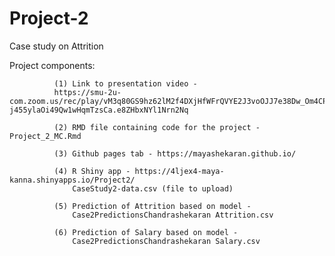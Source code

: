# Project-2
Case study on Attrition

Project components: 

              (1) Link to presentation video - 
              https://smu-2u-com.zoom.us/rec/play/vM3q80GS9hz62lM2f4DXjHfWFrQVYE2J3voOJJ7e38Dw_Om4CPuK5u3U-j455ylaOi49Qw1wHqmTzsCa.e8ZHbxNYl1Nrn2Nq
              
              (2) RMD file containing code for the project - Project_2_MC.Rmd

              (3) Github pages tab - https://mayashekaran.github.io/

              (4) R Shiny app - https://4ljex4-maya-kanna.shinyapps.io/Project2/
                  CaseStudy2-data.csv (file to upload)

              (5) Prediction of Attrition based on model - 
                  Case2PredictionsChandrashekaran Attrition.csv

              (6) Prediction of Salary based on model - 
                  Case2PredictionsChandrashekaran Salary.csv
